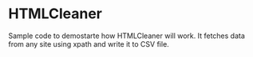 HTMLCleaner
===========

Sample code to demostarte how HTMLCleaner will work. It fetches data from any site using xpath and write it to CSV file.
